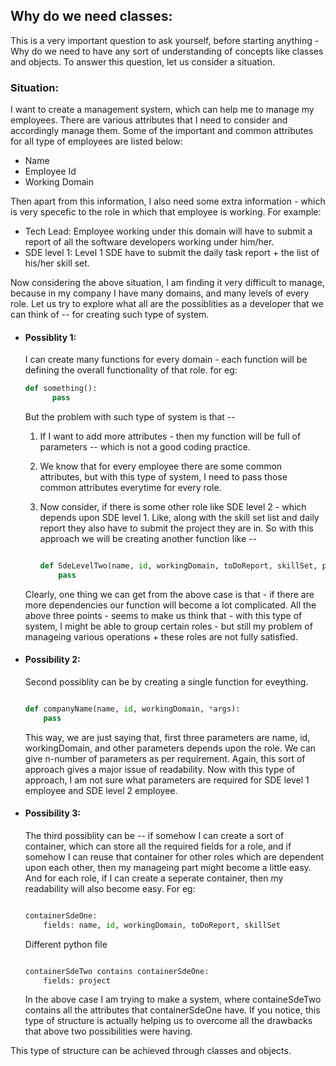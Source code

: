## Why do we need classes: 

This is a very important question to ask yourself, before starting anything - Why do we need to have any sort of understanding of concepts like classes and objects. To answer this question, let us consider a situation. 

### Situation: 
I want to create a management system, which can help me to manage my employees. There are various attributes that I need to consider and accordingly manage them. Some of the important and common attributes for all type of employees are listed below: 

- Name
- Employee Id
- Working Domain

Then apart from this information, I also need some extra information - which is very specefic to the role in which that employee is working. For example: 

- Tech Lead: Employee working under this domain will have to submit a report of all the software developers working under him/her.
- SDE level 1: Level 1 SDE have to submit the daily task report + the list of his/her skill set.

Now considering the above situation, I am finding it very difficult to manage, because in my company I have many domains, and many levels of every role. 
Let us try to explore what all are the possiblities as a developer that we can think of -- for creating such type of system.

- #### Possiblity 1:
    I can create many functions for every domain - each function will be defining the overall functionality of that role. for eg:
    
    ```py
    def something():
          pass
    ```
       
    But the problem with such type of system is that -- 
       
    1. If I want to add more attributes - then my function will be full of parameters -- which is not a good coding practice.
    2. We know that for every employee there are some common attributes, but with this type of system, I need to pass those common attributes everytime for every role.
    3. Now consider, if there is some other role like SDE level 2 - which depends upon SDE level 1. Like, along with the skill set list and daily report they also have to submit the project they are in. So with this approach we will be creating another function like -- 

       ```py

       def SdeLevelTwo(name, id, workingDomain, toDoReport, skillSet, project):
           pass       
       ```
 
 
    Clearly, one thing we can get from the above case is that - if there are more dependencies our function will become a lot complicated.
    All the above three points - seems to make us think that - with this type of system, I might be able to group certain roles - but still my problem        of manageing various operations + these roles are not fully satisfied.

- #### Possibility 2:
    Second possiblity can be by creating a single function for eveything.

    ```py

    def companyName(name, id, workingDomain, *args):
        pass
    ```
    
    This way, we are just saying that, first three parameters are name, id, workingDomain, and other parameters depends upon the role. We can give n-number of parameters as per requirement.
    Again, this sort of approach gives a major issue of readability. 
    Now with this type of approach, I am not sure what parameters are required for SDE level 1 employee and SDE level 2 employee.

- #### Possibility 3:
    The third possiblity can be -- if somehow I can create a sort of container, which can store all the required fields for a role, and if somehow I can reuse that container for other roles which are dependent upon each other, then my manageing part might become a little easy. And for each role, if I can create a seperate container, then my readability will also become easy. 
    For eg:

    ```py

    containerSdeOne:
        fields: name, id, workingDomain, toDoReport, skillSet

    ```
    
    Different python file

    ```py

    containerSdeTwo contains containerSdeOne:
        fields: project

    ```

    In the above case I am trying to make a system, where containeSdeTwo contains all the attributes that containerSdeOne have.
    If you notice, this type of structure is actually helping us to overcome all the drawbacks that above two possibilities were having.


This type of structure can be achieved through classes and objects.

